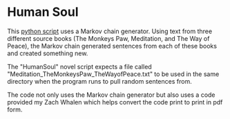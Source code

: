 # Human Soul
This [python script](HumanSoul.py) uses a Markov chain generator. Using text from three different source books (The Monkeys Paw, Meditation, and The Way of Peace), 
the Markov chain generated sentences from each of these books and created something new. 

The "HumanSoul" novel script expects a file called "Meditation_TheMonkeysPaw_TheWayofPeace.txt" to be used in the same directory when the program runs to pull random sentences from.

The code not only uses the Markov chain generator but also uses a code provided my Zach Whalen which helps convert the code print to print in pdf form.
